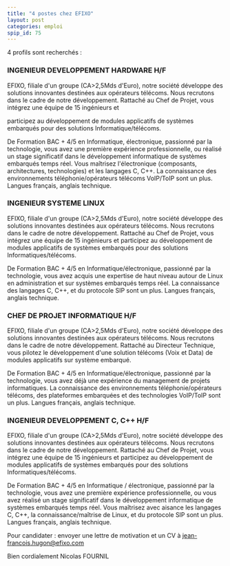 ```yaml
---
title: "4 postes chez EFIXO"
layout: post
categories: emploi
spip_id: 75
---
```

4 profils sont recherchés :


### INGENIEUR DEVELOPPEMENT HARDWARE H/F ###

EFIXO, filiale d'un groupe (CA\>2,5Mds d'Euro), notre société développe des solutions innovantes destinées aux opérateurs télécoms. Nous recrutons dans le cadre de notre développement. Rattaché au Chef de Projet, vous intégrez une équipe de 15 ingénieurs et

participez au développement de modules applicatifs de systèmes embarqués pour des solutions Informatique/télécoms.

De Formation BAC + 4/5 en Informatique, électronique, passionné par la technologie, vous avez  une première expérience professionnelle, ou réalisé un stage significatif dans le développement informatique de systèmes embarqués temps réel. Vous maîtrisez l'électronique (composants, architectures, technologies) et les langages C, C++.  La connaissance des environnements téléphonie/opérateurs télécoms VoIP/ToIP sont un plus. Langues français, anglais technique.

### INGENIEUR SYSTEME LINUX ###

EFIXO, filiale d'un groupe (CA\>2,5Mds d'Euro), notre société développe des solutions innovantes destinées aux opérateurs télécoms. Nous recrutons dans le cadre de notre développement. Rattaché au Chef de Projet, vous intégrez une équipe de 15 ingénieurs et participez au développement de modules applicatifs de systèmes embarqués pour des solutions Informatiques/télécoms.

De Formation BAC + 4/5 en Informatique/électronique, passionné par la technologie, vous avez acquis une expertise de haut niveau autour de Linux en administration et sur systèmes embarqués temps réel. La connaissance des langages C, C++, et du protocole SIP sont un plus. Langues français, anglais technique.

### CHEF DE PROJET INFORMATIQUE H/F ###

EFIXO, filiale d'un groupe (CA\>2,5Mds d'Euro), notre société développe des solutions innovantes destinées aux opérateurs télécoms. Nous recrutons dans le cadre de notre développement. Rattaché au Directeur Technique, vous pilotez le développement d'une solution télécoms (Voix et Data) de modules applicatifs sur système embarqué.

De Formation BAC + 4/5 en Informatique/électronique, passionné par la technologie, vous avez déjà une expérience du management de projets informatiques. La connaissance des environnements téléphonie/opérateurs télécoms, des plateformes embarquées et des technologies VoIP/ToIP sont un plus. Langues français, anglais technique.

### INGENIEUR DEVELOPPEMENT C, C++ H/F ###

EFIXO, filiale d'un groupe (CA\>2,5Mds d'Euro), notre société développe des solutions innovantes destinées aux opérateurs télécoms. Nous recrutons dans le cadre de notre développement. Rattaché au Chef de Projet, vous intégrez une équipe de 15 ingénieurs et participez au développement de modules applicatifs de systèmes embarqués pour des solutions Informatiques/télécoms.

De Formation BAC + 4/5 en Informatique / électronique, passionné par la technologie, vous avez une première expérience professionnelle, ou vous avez réalisé un stage significatif dans le développement informatique de systèmes embarqués temps réel. Vous maîtrisez avec aisance les langages C, C++, la connaissance/maîtrise de Linux, et du protocole SIP sont un plus. Langues français, anglais technique.


Pour candidater : envoyer une lettre de motivation
et un CV à jean-francois.hugon@efixo.com

Bien cordialement
Nicolas FOURNIL
